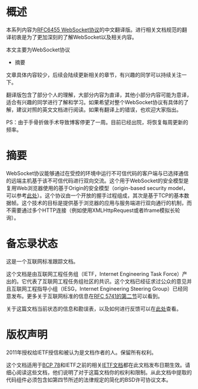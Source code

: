 # 概述

本系列内容为[RFC6455 WebSocket协议][1]的中文翻译版。进行相关文档规范的翻译初衷是为了更加深刻的了解WebSocket以及相关内容。

本文主要为WebSocket协议

- 摘要

文章具体内容较少，后续会陆续更新相关的章节，有兴趣的同学可以持续关注一下。

翻译版包含了部分个人的理解，大部分内容为直译，其他小部分内容可能为意译，适合有兴趣的同学进行了解和学习。如果希望对整个WebSocket协议有具体的了解，建议对照的英文文档进行阅读。如果有翻译上的错误，也欢迎大家指出。

PS：由于手骨折做手术导致博客停更了一周。目前已经出院，将恢复每周更新的频率。

# 摘要

WebSocket协议能够通过在受控的环境中运行不可信代码的客户端与已选择通信的远端主机基于该不可信代码进行双向交流。这个用于WebSocket的安全模型是复用Web浏览器使用的基于Origin的安全模型（origin-based security model，可以参考[此处][2]）。这个协议由一个开放的握手过程组成，其次是基于TCP的基本数据帧。这个技术的目标是提供基于浏览器的应用与服务端进行双向通行的机制，而不需要通过多个HTTP连接（例如使用XMLHttpRequest或者Iframe模拟长轮询）。

# 备忘录状态

这是一个互联网标准跟踪文档。

这个文档是由互联网工程任务组（IETF，Internet Engineering Task Force）产出的。它代表了互联网工程任务组社区的共识。这个文档已经征求过公众的意见并且互联网工程指导小组（IESG，Internet Engineering Steering Group）已经同意发布。更多关于互联网标准的信息在[RFC 5741的第二节][3]可以看到。

关于这篇文档当前状态的信息和勘误表，以及如何进行反馈可以在[此处][4]查看。

# 版权声明

2011年授权给IETF授信和被认为是文档作者的人。保留所有权利。

这个文档适用于[BCP 78][5]和IETF之前的相关[IETF文档][6]都在此文档发布日期生效。请细心阅读这些文档，他们说明了对于这篇文档你的权利和限制。从此文档中提取的代码组件必须包含如第四节所述的法律规定的简化的BSD许可协议文本。

[1]:	https://tools.ietf.org/html/rfc6455
[2]:	https://stackoverflow.com/questions/19148689/what-does-origin-based-security-model-mean?rq=1
[3]:	https://tools.ietf.org/html/rfc5741#section-2
[4]:	https://tools.ietf.org/html/rfc5741#section-2
[5]:	https://tools.ietf.org/html/bcp78
[6]:	https://tools.ietf.org/html/bcp78